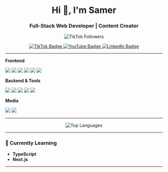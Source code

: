 <h1 align="center">Hi 👋, I'm Samer</h1>
<h3 align="center">Full-Stack Web Developer | Content Creator</h3>

<div align="center">
  <img src="https://img.shields.io/badge/TikTok_Followers-60K+-000?style=for-the-badge&logo=tiktok&logoColor=white&labelColor=ff0050" alt="TikTok Followers"/>
</div>

<p align="center">
  <a href="https://www.tiktok.com/@samerpro_" target="_blank">
    <img src="https://img.shields.io/badge/TikTok-%40samerpro_-000?style=for-the-badge&logo=tiktok&logoColor=white" alt="TikTok Badge"/>
  </a>
  <a href="https://www.youtube.com/@SamerPro_" target="_blank">
    <img src="https://img.shields.io/badge/YouTube-%40SamerPro_-FF0000?style=for-the-badge&logo=youtube&logoColor=white" alt="YouTube Badge"/>
  </a>
  <a href="https://www.linkedin.com/in/samer-alashqar-4a4327253" target="_blank">
    <img src="https://img.shields.io/badge/LinkedIn-Samer_Alashqar-0077B5?style=for-the-badge&logo=linkedin&logoColor=white" alt="LinkedIn Badge"/>
  </a>
</p>

---

**Frontend**
<p>
  <img src="https://img.shields.io/badge/HTML5-E34F26?style=flat&logo=html5&logoColor=white"/>
  <img src="https://img.shields.io/badge/CSS3-1572B6?style=flat&logo=css3&logoColor=white"/>
  <img src="https://img.shields.io/badge/Bootstrap-7952B3?style=flat&logo=bootstrap&logoColor=white"/>
  <img src="https://img.shields.io/badge/JavaScript-F7DF1E?style=flat&logo=javascript&logoColor=black"/>
  <img src="https://img.shields.io/badge/jQuery-0769AD?style=flat&logo=jquery&logoColor=white"/>
  <img src="https://img.shields.io/badge/React-61DAFB?style=flat&logo=react&logoColor=black"/>
</p>

**Backend & Tools**
<p>
  <img src="https://img.shields.io/badge/Node.js-339933?style=flat&logo=node.js&logoColor=white"/>
  <img src="https://img.shields.io/badge/Express.js-000000?style=flat&logo=express&logoColor=white"/>
  <img src="https://img.shields.io/badge/MongoDB-47A248?style=flat&logo=mongodb&logoColor=white"/>
  <img src="https://img.shields.io/badge/Postman-FF6C37?style=flat&logo=postman&logoColor=white"/>
  <img src="https://img.shields.io/badge/GCP-4285F4?style=flat&logo=google-cloud&logoColor=white"/>
</p>

**Media**
<p>
  <img src="https://img.shields.io/badge/Adobe%20Premiere%20Pro-9999FF?style=flat&logo=adobepremierepro&logoColor=white"/>
  <img src="https://img.shields.io/badge/DaVinci%20Resolve-1A1A1A?style=flat&logo=blackmagicdesign&logoColor=white"/>
</p>

---

<p align="center">
  <img src="https://github-readme-stats.vercel.app/api/top-langs/?username=SamerPro-115&layout=compact&theme=radical" alt="Top Languages" />
</p>

---

### 🧠 Currently Learning
- **TypeScript**
- **Next.js**

---
